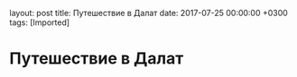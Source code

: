 layout: post
title: Путешествие в Далат
date: 2017-07-25 00:00:00 +0300
tags: [Imported]
# Путешествие в Далат 

